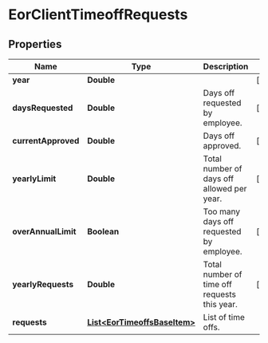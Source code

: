 

# EorClientTimeoffRequests


## Properties

| Name | Type | Description | Notes |
|------------ | ------------- | ------------- | -------------|
|**year** | **Double** |  |  [optional] |
|**daysRequested** | **Double** | Days off requested by employee. |  [optional] |
|**currentApproved** | **Double** | Days off approved. |  [optional] |
|**yearlyLimit** | **Double** | Total number of days off allowed per year. |  [optional] |
|**overAnnualLimit** | **Boolean** | Too many days off requested by employee. |  [optional] |
|**yearlyRequests** | **Double** | Total number of time off requests this year. |  [optional] |
|**requests** | [**List&lt;EorTimeoffsBaseItem&gt;**](EorTimeoffsBaseItem.md) | List of time offs. |  |



